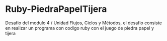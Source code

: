 # Ruby-PiedraPapelTijera
Desafio del modulo 4 / Unidad Flujos, Ciclos y Métodos, el desafio consiste en realizar un programa con codigo ruby con el juego de piedra papel y tijera 
